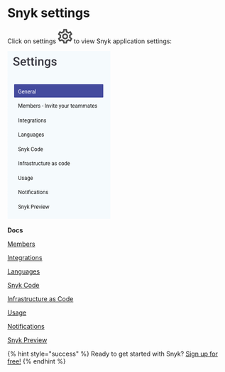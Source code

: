 # Snyk settings

Click on settings ![](../../.gitbook/assets/cog_icon.png) to view Snyk application settings:

![](../../.gitbook/assets/screenshot_2021-07-19_at_15.52.02.png)

**Docs**

[Members](https://snyk.gitbook.io/user-docs/user-and-group-management/managing-groups-and-organizations/invite-and-collaborate-with-team-members)

[Integrations](https://snyk.gitbook.io/user-docs/integrations)

[Languages](https://support.snyk.io/hc/en-us/sections/360001087857-Language-package-manager-support)

[Snyk Code](https://snyk.gitbook.io/user-docs/snyk-code)

[Infrastructure as Code](https://snyk.gitbook.io/user-docs/snyk-infrastructure-as-code)

[Usage](https://snyk.gitbook.io/user-docs/user-and-group-management/managing-settings/usage-page-details)

[Notifications](https://snyk.gitbook.io/user-docs/user-and-group-management/notifications/notification-management)

[Snyk Preview](https://snyk.gitbook.io/user-docs/getting-started/snyk-billing-plan-onboarding/snyk-preview)

{% hint style="success" %}
Ready to get started with Snyk? [Sign up for free!](https://snyk.io/login?cta=sign-up&loc=footer&page=support_docs_page)
{% endhint %}

